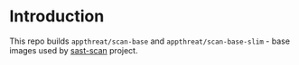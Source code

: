 # Introduction

This repo builds `appthreat/scan-base` and `appthreat/scan-base-slim` - base images used by [sast-scan](https://github.com/AppThreat/sast-scan) project.
